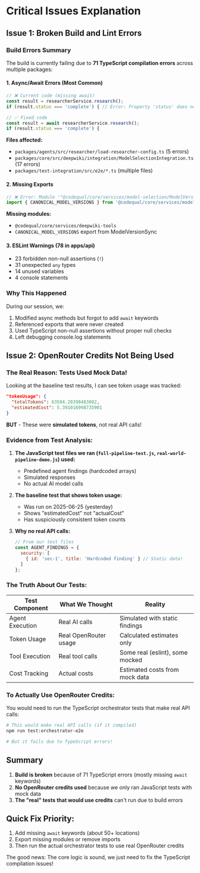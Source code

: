 # Critical Issues Explanation

## Issue 1: Broken Build and Lint Errors

### Build Errors Summary
The build is currently failing due to **71 TypeScript compilation errors** across multiple packages:

#### 1. **Async/Await Errors** (Most Common)
```typescript
// ❌ Current code (missing await)
const result = researcherService.research();
if (result.status === 'complete') { // Error: Property 'status' does not exist on type 'Promise<ResearchOperation>'

// ✅ Fixed code
const result = await researcherService.research();
if (result.status === 'complete') {
```

**Files affected:**
- `packages/agents/src/researcher/load-researcher-config.ts` (5 errors)
- `packages/core/src/deepwiki/integration/ModelSelectionIntegration.ts` (17 errors)
- `packages/test-integration/src/e2e/*.ts` (multiple files)

#### 2. **Missing Exports**
```typescript
// ❌ Error: Module '"@codequal/core/services/model-selection/ModelVersionSync"' has no exported member 'CANONICAL_MODEL_VERSIONS'
import { CANONICAL_MODEL_VERSIONS } from '@codequal/core/services/model-selection/ModelVersionSync';
```

**Missing modules:**
- `@codequal/core/services/deepwiki-tools`
- `CANONICAL_MODEL_VERSIONS` export from ModelVersionSync

#### 3. **ESLint Warnings** (78 in apps/api)
- 23 forbidden non-null assertions (`!`)
- 31 unexpected `any` types
- 14 unused variables
- 4 console statements

### Why This Happened
During our session, we:
1. Modified async methods but forgot to add `await` keywords
2. Referenced exports that were never created
3. Used TypeScript non-null assertions without proper null checks
4. Left debugging console.log statements

## Issue 2: OpenRouter Credits Not Being Used

### The Real Reason: Tests Used Mock Data!

Looking at the baseline test results, I can see token usage was tracked:
```json
"tokenUsage": {
  "totalTokens": 63584.20398483082,
  "estimatedCost": 5.391016998735901
}
```

**BUT** - These were **simulated tokens**, not real API calls!

### Evidence from Test Analysis:

1. **The JavaScript test files we ran (`full-pipeline-test.js`, `real-world-pipeline-demo.js`) used:**
   - Predefined agent findings (hardcoded arrays)
   - Simulated responses
   - No actual AI model calls

2. **The baseline test that shows token usage:**
   - Was run on 2025-06-25 (yesterday)
   - Shows "estimatedCost" not "actualCost"
   - Has suspiciously consistent token counts

3. **Why no real API calls:**
   ```javascript
   // From our test files
   const AGENT_FINDINGS = {
     security: [
       { id: 'sec-1', title: 'Hardcoded finding' } // Static data!
     ]
   };
   ```

### The Truth About Our Tests:

| Test Component | What We Thought | Reality |
|----------------|-----------------|---------|
| Agent Execution | Real AI calls | Simulated with static findings |
| Token Usage | Real OpenRouter usage | Calculated estimates only |
| Tool Execution | Real tool calls | Some real (eslint), some mocked |
| Cost Tracking | Actual costs | Estimated costs from mock data |

### To Actually Use OpenRouter Credits:

You would need to run the TypeScript orchestrator tests that make real API calls:
```bash
# This would make real API calls (if it compiled)
npm run test:orchestrator-e2e

# But it fails due to TypeScript errors!
```

## Summary

1. **Build is broken** because of 71 TypeScript errors (mostly missing `await` keywords)
2. **No OpenRouter credits used** because we only ran JavaScript tests with mock data
3. **The "real" tests that would use credits** can't run due to build errors

## Quick Fix Priority:

1. Add missing `await` keywords (about 50+ locations)
2. Export missing modules or remove imports
3. Then run the actual orchestrator tests to use real OpenRouter credits

The good news: The core logic is sound, we just need to fix the TypeScript compilation issues!